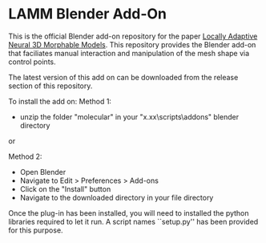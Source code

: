 LAMM Blender Add-On
========================

This is the official Blender add-on repository for the paper [Locally Adaptive Neural 3D Morphable Models](https://arxiv.org/pdf/2401.02937.pdf).
This repository provides the Blender add-on that faciliates manual interaction and manipulation of the mesh shape via control points.

The latest version of this add on can be downloaded from the release section of this repository.

To install the add on:
Method 1:
- unzip the folder "molecular" in your "x.xx\scripts\addons" blender directory

or

Method 2:
- Open Blender
- Navigate to Edit > Preferences > Add-ons
- Click on the "Install" button
- Navigate to the downloaded directory in your file directory

Once the plug-in has been installed, you will need to installed the python libraries required to let it run. A script names ``setup.py'' has been provided for this purpose.

